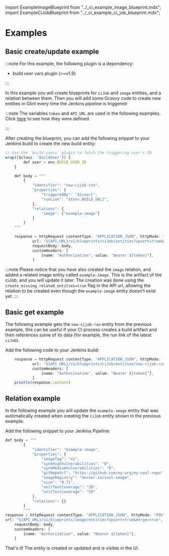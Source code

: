 import ExampleImageBlueprint from "../\_ci_example_image_blueprint.mdx";
import ExampleCiJobBlueprint from "../\_ci_example_ci_job_blueprint.mdx";

# Examples

## Basic create/update example

:::note
For this example, the following plugin is a dependency:

- build user vars plugin (>=v1.9)

:::

In this example you will create blueprints for `ciJob` and `image` entities, and a relation between them. Then you will add some Groovy code to create new entities in Glint every time the Jenkins pipeline is triggered:

<ExampleImageBlueprint />

<ExampleCiJobBlueprint />

:::note
The variables `token` and `API_URL` are used in the following examples.
Click [here](./jenkins-deployment.md#fetching-your-api-token) to see how they were defined.

:::

After creating the blueprint, you can add the following snippet to your Jenkins build to create the new build entity:

```js showLineNumbers
// Use the `build users` plugin to fetch the triggering user's ID
wrap([$class: 'BuildUser']) {
        def user = env.BUILD_USER_ID
    }

    def body = """
        {
            "identifier": "new-cijob-run",
            "properties": {
                "triggeredBy": "${user}",
                "runLink": "${env.BUILD_URL}",
            },
            "relations": {
                "image": ["example-image"]
            }
        }
    """

    response = httpRequest contentType: "APPLICATION_JSON", httpMode: "POST",
            url: "${API_URL}/v1/blueprints/ciJob/entities?upsert=true&merge=true&create_missing_related_entities=true",
            requestBody: body,
            customHeaders: [
                [name: "Authorization", value: "Bearer ${token}"],
            ]
```

:::note
Please notice that you have also created the `image` relation, and added a related image entity called `example-image`. This is the artifact of the ciJob, and you will update it later.
The creation was done using the `create_missing_related_entities=true` flag in the API url, allowing the relation to be created even though the `example-image` entity doesn't exist yet.
:::

## Basic get example

The following example gets the `new-cijob-run` entity from the previous example, this can be useful if your CI process creates a build artifact and then references some of its data (for example, the run link of the latest `ciJob`).

Add the following code to your Jenkins build:

```js showLineNumbers
    response = httpRequest contentType: "APPLICATION_JSON", httpMode: "GET",
            url: "${API_URL}/v1/blueprints/ciJob/entities/new-cijob-run",
            customHeaders: [
                [name: "Authorization", value: "Bearer ${token}"],
            ]
    println(response.content)
```

## Relation example

In the following example you will update the `example-image` entity that was automatically created when creating the `ciJob` entity shown in the previous example.

Add the following snippet to your Jenkins Pipeline:

```js showLineNumbers
def body = """
        {
            "identifier": "example-image",
            "properties": {
                "imageTag": "v1",
                "synkHighVulnerabilities": "0",
                "synkMediumVulnerabilities": "0",
                "gitRepoUrl": "https://github.com/my-org/my-cool-repo",
                "imageRegistry": "docker.io/cool-image",
                "size": "0.71",
                "unitTestCoverage": "20",
                "unitTestCoverage": "50"
            },
            "relations": {}
        }
        """
response = httpRequest contentType: "APPLICATION_JSON", httpMode: "POST",
url: "${API_URL}/v1/blueprints/image/entities?upsert=true&merge=true",
    requestBody: body,
    customHeaders: [
        [name: "Authorization", value: "Bearer ${token}"],
    ]
```

That's it! The entity is created or updated and is visible in the UI.
